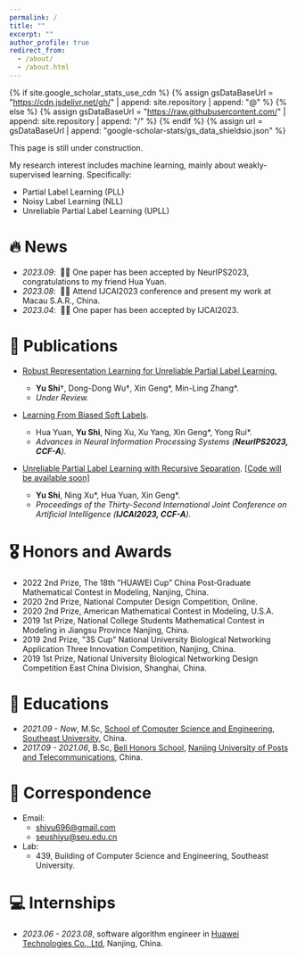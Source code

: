 ```yaml
---
permalink: /
title: ""
excerpt: ""
author_profile: true
redirect_from: 
  - /about/
  - /about.html
---
```


{% if site.google_scholar_stats_use_cdn %}
{% assign gsDataBaseUrl = "https://cdn.jsdelivr.net/gh/" | append: site.repository | append: "@" %}
{% else %}
{% assign gsDataBaseUrl = "https://raw.githubusercontent.com/" | append: site.repository | append: "/" %}
{% endif %}
{% assign url = gsDataBaseUrl | append: "google-scholar-stats/gs_data_shieldsio.json" %}

<span class='anchor' id='about-me'></span>

This page is still under construction.

My research interest includes machine learning, mainly about weakly-supervised learning. Specifically:
- Partial Label Learning (PLL)
- Noisy Label Learning (NLL)
- Unreliable Partial Label Learning (UPLL)


# 🔥 News
- *2023.09*: &nbsp;🎉🎉 One paper has been accepted by NeurIPS2023, congratulations to my friend Hua Yuan.
- *2023.08*: &nbsp;🎉🎉 Attend IJCAI2023 conference and present my work at Macau S.A.R., China.
- *2023.04*: &nbsp;🎉🎉 One paper has been accepted by IJCAI2023.

# 📝 Publications 

- [Robust Representation Learning for Unreliable Partial Label Learning.](https://arxiv.org/pdf/2308.16718.pdf)
  - **Yu Shi**$\dagger$, Dong-Dong Wu$\dagger$, Xin Geng\*, Min-Ling Zhang\*.
  - *Under Review.*

- [Learning From Biased Soft Labels](https://arxiv.org/pdf/2302.08155).
  - Hua Yuan, **Yu Shi**, Ning Xu, Xu Yang, Xin Geng\*, Yong Rui\*.
  - *Advances in Neural Information Processing Systems (**NeurIPS2023, CCF-A**).*

- [Unreliable Partial Label Learning with Recursive Separation](https://www.ijcai.org/proceedings/2023/0468.pdf). [[Code will be available soon]](#)
  - **Yu Shi**, Ning Xu\*, Hua Yuan, Xin Geng\*.
  - *Proceedings of the Thirty-Second International Joint Conference on Artificial Intelligence (**IJCAI2023, CCF-A**).*

# 🎖 Honors and Awards
- 2022 2nd Prize, The 18th ”HUAWEI Cup” China Post‑Graduate Mathematical Contest in Modeling, Nanjing, China.
- 2020 2nd Prize, National Computer Design Competition, Online.
- 2020 2nd Prize, American Mathematical Contest in Modeling, U.S.A.
- 2019 1st Prize, National College Students Mathematical Contest in Modeling in Jiangsu Province Nanjing, China.
- 2019 2nd Prize, "3S Cup" National University Biological Networking Application Three Innovation Competition, Nanjing, China.
- 2019 1st Prize, National University Biological Networking Design Competition East China Division, Shanghai, China. 

# 📖 Educations
- *2021.09 - Now*, M.Sc, [School of Computer Science and Engineering](https://cse.seu.edu.cn/), [Southeast University](http://www.seu.edu.cn/), China.
- *2017.09 - 2021.06*, B.Sc, [Bell Honors School](https://bhs.njupt.edu.cn/), [Nanjing University of Posts and Telecommunications](http://www.njupt.edu.cn/), China. 

# 💬 Correspondence
- Email:
  - [shiyu696@gmail.com](mailto:shiyu696@gmail.com)
  - [seushiyu@seu.edu.cn](mailto:seushiyu@seu.edu.cn)
- Lab:
  - 439, Building of Computer Science and Engineering, Southeast University.

# 💻 Internships
- *2023.06 - 2023.08*, software algorithm engineer in [Huawei Technologies Co., Ltd](https://www.huawei.com/), Nanjing, China.
